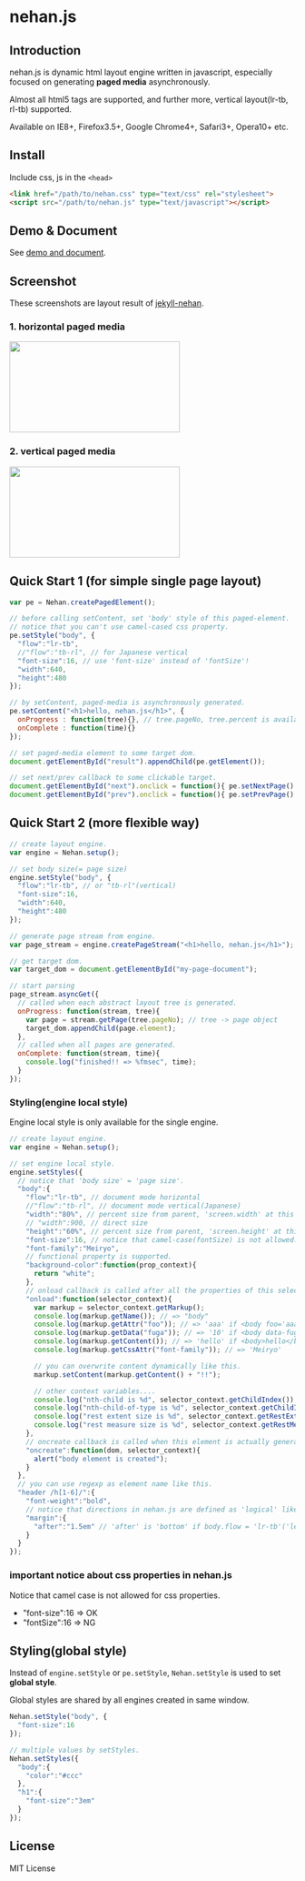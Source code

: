 # nehan.js

## Introduction

nehan.js is dynamic html layout engine written in javascript, especially focused on generating **paged media** asynchronously.

Almost all html5 tags are supported, and further more, vertical layout(lr-tb, rl-tb) supported.

Available on IE8+, Firefox3.5+, Google Chrome4+, Safari3+, Opera10+ etc.

## Install

Include css, js in the ``<head>``

```html
<link href="/path/to/nehan.css" type="text/css" rel="stylesheet">
<script src="/path/to/nehan.js" type="text/javascript"></script>
```

## Demo & Document

See [demo and document](http://tategakibunko.github.io/nehan.js).

## Screenshot

These screenshots are layout result of [jekyll-nehan](https://github.com/tategakibunko/jekyll-nehan).

### 1. horizontal paged media
<img src="https://raw.github.com/tategakibunko/jekyll-nehan/master/assets/sshot-hori.png" width="300" height="160" />

### 2. vertical paged media
<img src="https://raw.github.com/tategakibunko/jekyll-nehan/master/assets/sshot-vert.png" width="300" height="160" />

## Quick Start 1 (for simple single page layout)

```javascript
var pe = Nehan.createPagedElement();

// before calling setContent, set 'body' style of this paged-element.
// notice that you can't use camel-cased css property.
pe.setStyle("body", {
  "flow":"lr-tb",
  //"flow":"tb-rl", // for Japanese vertical
  "font-size":16, // use 'font-size' instead of 'fontSize'!
  "width":640,
  "height":480
});

// by setContent, paged-media is asynchronously generated.
pe.setContent("<h1>hello, nehan.js</h1>", {
  onProgress : function(tree){}, // tree.pageNo, tree.percent is available.
  onComplete : function(time){}
});

// set paged-media element to some target dom.
document.getElementById("result").appendChild(pe.getElement());

// set next/prev callback to some clickable target.
document.getElementById("next").onclick = function(){ pe.setNextPage() };
document.getElementById("prev").onclick = function(){ pe.setPrevPage() };
```

## Quick Start 2 (more flexible way)

```javascript
// create layout engine.
var engine = Nehan.setup();

// set body size(= page size)
engine.setStyle("body", {
  "flow":"lr-tb", // or "tb-rl"(vertical)
  "font-size":16,
  "width":640,
  "height":480
});

// generate page stream from engine.
var page_stream = engine.createPageStream("<h1>hello, nehan.js</h1>");

// get target dom.
var target_dom = document.getElementById("my-page-document");

// start parsing
page_stream.asyncGet({
  // called when each abstract layout tree is generated.
  onProgress: function(stream, tree){
    var page = stream.getPage(tree.pageNo); // tree -> page object
    target_dom.appendChild(page.element);
  },
  // called when all pages are generated.
  onComplete: function(stream, time){
    console.log("finished!! => %fmsec", time);
  }
});
```

### Styling(engine local style)

Engine local style is only available for the single engine.

```javascript
// create layout engine.
var engine = Nehan.setup();

// set engine local style.
engine.setStyles({
  // notice that 'body size' = 'page size'.
  "body":{
    "flow":"lr-tb", // document mode horizontal
    //"flow":"tb-rl", // document mode vertical(Japanese)
    "width":"80%", // percent size from parent, 'screen.width' at this case.
    // "width":900, // direct size
    "height":"60%", // percent size from parent, 'screen.height' at this case.
    "font-size":16, // notice that camel-case(fontSize) is not allowed.
    "font-family":"Meiryo",
    // functional property is supported.
    "background-color":function(prop_context){
      return "white";
    },
    // onload callback is called after all the properties of this selector('body' at this case) are loaded.
    "onload":function(selector_context){
      var markup = selector_context.getMarkup();
      console.log(markup.getName()); // => "body"
      console.log(markup.getAttr("foo")); // => 'aaa' if <body foo='aaa'>
      console.log(markup.getData("fuga")); // => '10' if <body data-fuga='10'>
      console.log(markup.getContent()); // => 'hello' if <body>hello</body>
      console.log(markup.getCssAttr("font-family")); // => 'Meiryo'

      // you can overwrite content dynamically like this.
      markup.setContent(markup.getContent() + "!!");

      // other context variables....
      console.log("nth-child is %d", selector_context.getChildIndex());
      console.log("nth-child-of-type is %d", selector_context.getChildIndexOfType());
      console.log("rest extent size is %d", selector_context.getRestExtent());
      console.log("rest measure size is %d", selector_context.getRestMeasure());
    },
    // oncreate callback is called when this element is actually generated by evaluator.
    "oncreate":function(dom, selector_context){
      alert("body element is created");
    }
  },
  // you can use regexp as element name like this.
  "header /h[1-6]/":{
    "font-weight":"bold",
    // notice that directions in nehan.js are defined as 'logical' like this.
    "margin":{
      "after":"1.5em" // 'after' is 'bottom' if body.flow = 'lr-tb'('left' if 'tb-rl').
    }
  }
});
```

### important notice about css properties in nehan.js
Notice that camel case is not allowed for css properties.

- "font-size":16 => OK
- "fontSize":16 => NG

## Styling(global style)

Instead of <code>engine.setStyle</code> or <code>pe.setStyle</code>, <code>Nehan.setStyle</code> is used to set **global style**.

Global styles are shared by all engines created in same window.

```javascript
Nehan.setStyle("body", {
  "font-size":16
});

// multiple values by setStyles.
Nehan.setStyles({
  "body":{
    "color":"#ccc"
  },
  "h1":{
    "font-size":"3em"
  }
});
```

## License

MIT License
